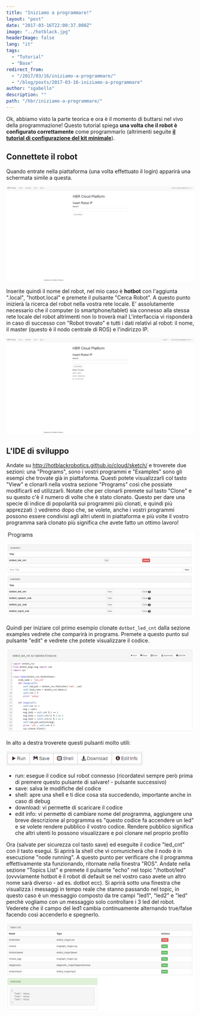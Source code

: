 ```yaml
---
title: "Iniziamo a programmare!"
layout: "post"
date: "2017-03-16T22:00:37.000Z"
image: "../hotblack.jpg"
headerImage: false
lang: "it"
tags:
  - "Tutorial"
  - "Base"
redirect_from:
  - "/2017/03/16/iniziamo-a-programmare/"
  - "/blog/posts/2017-03-16-iniziamo-a-programmare"
author: "sgabello"
description: ""
path: "/hbr/iniziamo-a-programmare/"
---
```


Ok, abbiamo visto la parte teorica e ora è il momento di buttarsi nel vivo della programmazione! Questo tutorial spiega **una volta che il robot è configurato correttamente** come programmarlo (altrimenti seguite [**il tutorial di configurazione del kit minimale**](http://hotblackrobotics.github.io/forum/support/6)).

## Connettete il robot

Quando entrate nella piattaforma (una volta effettuato il login) apparirà una schermata simile a questa.

![](./login.PNG)

Inserite quindi il nome del robot, nel mio caso è **hotbot** con l'aggiunta ".local", "hotbot.local" e premete il pulsante "Cerca Robot". A questo punto inizierà la ricerca del robot nella vostra rete locale. E' assolutamente necessario che il computer (o smartphone/tablet) sia connesso alla stessa rete locale del robot altrimenti non lo troverà mai! L'interfaccia vi risponderà in caso di successo con "Robot trovato" e tutti i dati relativi al robot: il nome, il master (questo è il nodo centrale di ROS) e l'indirizzo IP.

![](./robot_trovato.PNG)

## L'IDE di sviluppo

Andate su http://hotblackrobotics.github.io/cloud/sketch/ e troverete due sezioni: una "Programs", sono i vostri programmi e "Examples" sono gli esempi che trovate già in piattaforma. Questi potete visualizzarli col tasto "View" e clonarli nella vostra sezione "Programs" così che possiate modificarli ed utilizzarli. Notate che per clonarli premete sul tasto "Clone" e su questo c'è il numero di volte che è stato clonato. Questo per dare una specie di indice di popolarità sui programmi più clonati, e quindi più apprezzati :) vedremo dopo che, se volete, anche i vostri programmi possono essere condivisi agli altri utenti in piattaforma e più volte il vostro programma sarà clonato più significa che avete fatto un ottimo lavoro!

![](./programs.PNG)

Quindi per iniziare col primo esempio clonate `dotbot_led_cnt` dalla sezione examples vedrete che comparirà in programs. Premete a questo punto sul pulsante "edit" e vedrete che potete visualizzare il codice.

![](./dotbotledcnt.PNG)

In alto a destra troverete questi pulsanti molto utili:

![](./pulsanti_edit.PNG)

- run: esegue il codice sul robot connesso (ricordatevi sempre però prima di premere questo pulsante di salvare! - pulsante successivo)
- save: salva le modifiche del codice
- shell: apre una shell e ti dice cosa sta succedendo, importante anche in caso di debug
- download: vi permette di scaricare il codice
- edit info: vi permette di cambiare nome del programma, aggiungere una breve descrizione al programma es "questo codice fa accendere un led" e se volete rendere pubblico il vostro codice. Rendere pubblico significa che altri utenti lo possono visualizzare e poi clonare nel proprio profilo

Ora (salvate per sicurezza col tasto save) ed eseguite il codice "led_cnt" con il tasto esegui. Si aprirà la shell che vi comunicherà che il nodo è in esecuzione "node running".
A questo punto per verificare che il programma effettivamente sta funzionando, ritornate nella finestra "ROS". Andate nella sezione "Topics List" e premete il pulsante "echo" nel topic "/hotbot/led" (ovvviamente hotbot è il robot di default se nel vostro caso avete un altro nome sarà diverso - ad es. dotbot ecc). Si aprirà sotto una finestra che visualizza i messaggi in tempo reale che stanno passando nel topic, in questo caso è un messaggio composto da tre campi "led1", "led2" e "led" perchè vogliamo con un messaggio solo controllare i 3 led del robot. Vederete che il campo del led1 cambia continuamente alternando true/false facendo così accenderlo e spegnerlo.

![](./led_topic.PNG)
